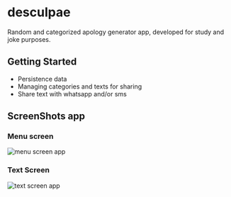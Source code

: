 # desculpae

Random and categorized apology generator app, developed for study and joke purposes.

## Getting Started

- Persistence data
- Managing categories and texts for sharing
- Share text with whatsapp and/or sms

## ScreenShots app

### Menu screen

![menu screen app](https://raw.githubusercontent.com/kleverson/desculpae/main/app_screenshoot/menu_screen.png)

### Text Screen

![text screen app](https://raw.githubusercontent.com/kleverson/desculpae/main/app_screenshoot/menu_screen.png)
